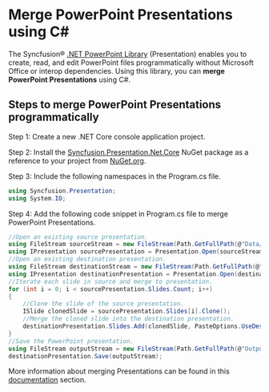 # Merge PowerPoint Presentations using C#

The Syncfusion&reg; [.NET PowerPoint Library](https://www.syncfusion.com/document-processing/powerpoint-framework/net/powerpoint-library) (Presentation) enables you to create, read, and edit PowerPoint files programmatically without Microsoft Office or interop dependencies. Using this library, you can **merge PowerPoint Presentations** using C#.

## Steps to merge PowerPoint Presentations programmatically

Step 1: Create a new .NET Core console application project.

Step 2: Install the [Syncfusion.Presentation.Net.Core](https://www.nuget.org/packages/Syncfusion.Presentation.Net.Core) NuGet package as a reference to your project from [NuGet.org](https://www.nuget.org/).

Step 3: Include the following namespaces in the Program.cs file.

```csharp
using Syncfusion.Presentation;
using System.IO;
```

Step 4: Add the following code snippet in Program.cs file to merge PowerPoint Presentations.

```csharp
//Open an existing source presentation.
using FileStream sourceStream = new FileStream(Path.GetFullPath(@"Data/SourcePresentation.pptx"), FileMode.Open);
using IPresentation sourcePresentation = Presentation.Open(sourceStream);
//Open an existing destination presentation.
using FileStream destinationStream = new FileStream(Path.GetFullPath(@"Data/DestinationPresentation.pptx"), FileMode.Open, FileAccess.Read, FileShare.ReadWrite);
using IPresentation destinationPresentation = Presentation.Open(destinationStream);
//Iterate each slide in source and merge to presentation.
for (int i = 0; i < sourcePresentation.Slides.Count; i++)
{
    //Clone the slide of the source presentation.
    ISlide clonedSlide = sourcePresentation.Slides[i].Clone();
    //Merge the cloned slide into the destination presentation.
    destinationPresentation.Slides.Add(clonedSlide, PasteOptions.UseDestinationTheme, sourcePresentation);
}
//Save the PowerPoint presentation.
using FileStream outputStream = new FileStream(Path.GetFullPath(@"Output/Result.pptx"), FileMode.Create);
destinationPresentation.Save(outputStream);
```

More information about merging Presentations can be found in this [documentation](https://help.syncfusion.com/document-processing/powerpoint/powerpoint-library/net/working-with-slide#merging-slide) section.